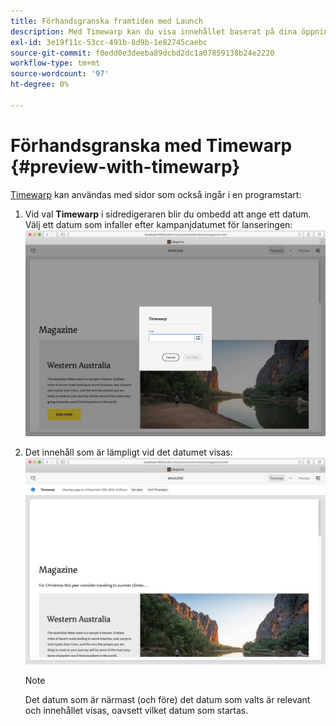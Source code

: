 ```yaml
---
title: Förhandsgranska framtiden med Launch
description: Med Timewarp kan du visa innehållet baserat på dina öppningar.
exl-id: 3e19f11c-53cc-491b-8d9b-1e82745caebc
source-git-commit: f0edd0e3deeba89dcbd2dc1a07859138b24e2220
workflow-type: tm+mt
source-wordcount: '97'
ht-degree: 0%

---
```


# Förhandsgranska med Timewarp {#preview-with-timewarp}

[Timewarp](/help/sites-cloud/authoring/features/page-versions.md#timewarp) kan användas med sidor som också ingår i en programstart:

1. Vid val **Timewarp** i sidredigeraren blir du ombedd att ange ett datum. Välj ett datum som infaller efter kampanjdatumet för lanseringen:
   ![Navigera från sidredigeraren](/help/sites-cloud/authoring/assets/launches-timewarp-01.png)

1. Det innehåll som är lämpligt vid det datumet visas:
   ![Navigera från sidredigeraren](/help/sites-cloud/authoring/assets/launches-timewarp-02.png)

   >[!NOTE]
   >
   >Det datum som är närmast (och före) det datum som valts är relevant och innehållet visas, oavsett vilket datum som startas.
